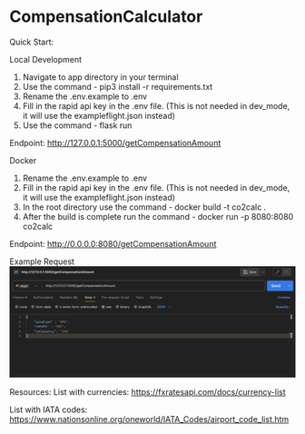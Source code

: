 # CompensationCalculator
Quick Start:

Local Development
1. Navigate to app directory in your terminal
2. Use the command - pip3 install -r requirements.txt
3. Rename the .env.example to .env
4. Fill in the rapid api key in the .env file. (This is not needed in dev_mode, it will use the exampleflight.json instead)
5. Use the command - flask run

Endpoint: http://127.0.0.1:5000/getCompensationAmount

Docker
1. Rename the .env.example to .env
2. Fill in the rapid api key in the .env file. (This is not needed in dev_mode, it will use the exampleflight.json instead)
3. In the root directory use the command - docker build -t co2calc . 
2. After the build is complete run the command - docker run -p 8080:8080 co2calc

Endpoint: http://0.0.0.0:8080/getCompensationAmount

Example Request
![Alt text](image.png)

Resources:
List with currencies: https://fxratesapi.com/docs/currency-list 

List with IATA codes: https://www.nationsonline.org/oneworld/IATA_Codes/airport_code_list.htm
